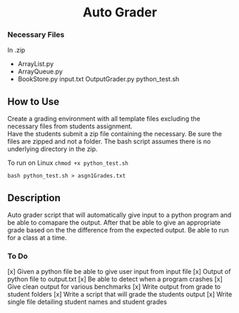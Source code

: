 <h1 align="center">Auto Grader</h1>

### Necessary Files

In .zip
* ArrayList.py 
* ArrayQueue.py 
* BookStore.py
input.txt OutputGrader.py python_test.sh


## How to Use

Create a grading environment with all template files excluding the necessary files from students
assignment.  
Have the students submit a zip file containing the necessary. Be sure the files are zipped and not a folder.
The bash script assumes there is no underlying directory in the zip.

To run on Linux
`chmod +x python_test.sh`

`bash python_test.sh > asgn1Grades.txt`


## Description

Auto grader script that will automatically give input to a python program and be able to comapare the output. After that be able to give an appropriate grade based on the the difference from the expected output. Be able to run for a class at a time.

### To Do 

[x] Given a python file be able to give user input from input file
[x] Output of python file to output.txt
[x] Be able to detect when a program crashes
[x] Give clean output for various benchmarks
[x] Write output from grade to student folders
[x] Write a script that will grade the students output
[x] Write single file detailing student names and student grades
